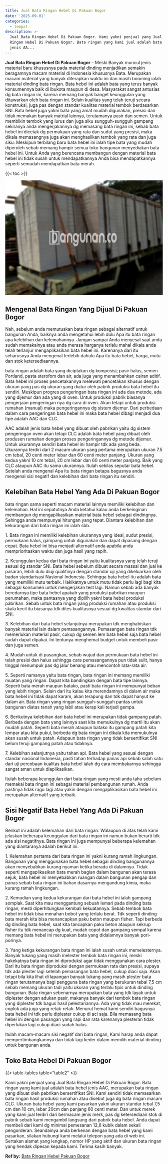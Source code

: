 ```yaml
---
title: Jual Bata Ringan Hebel Di Pakuan Bogor
date: '2025-09-01'
categories:
  - tempat
description: >-
  Jual Bata Ringan Hebel Di Pakuan Bogor. Kami yakni penjual yang Jual Bata
  Ringan Hebel Di Pakuan Bogor. Bata ringan yang kami jual adalah bata hebel
  jenis AA...
---
```


**Jual Bata Ringan Hebel Di Pakuan Bogor** – Meski Banyak muncul jenis material baru khususnya pada material dinding menjadikan semakin beragamnya macam material di Indonesia khususnya Bata. Merupakan macam material yang banyak diterapkan waktu ini dan masih booming ialah material dinding bata ringan. Bata hebel ini adalah bata yang terus banyak konsumennya baik di ibukota maupun di desa. Masyarakat sangat antusias dg bata ringan ini, karena memang banyak banget keunggulan yang ditawarkan oleh bata ringan ini. Selain kualitas yang telah teruji secara konstruksi, juga pas dengan standar kualitas material tembok berdasarkan SNI. Bata hebel juga yakni bata yang amat mudah digunakan, presisi dan tidak memakan banyak matrial lainnya, terutamanya pasir dan semen. Untuk membikin tembok yang lurus dan juga siku sungguh-sungguh gampang sekiranya anda mengerjakannya dg memasang bata ringan ini, sebab bata hebel ini dicetak dg permukaan yang rata dan sudut yang presisi, maka dikala memasangnya juga akan menghasilkan tembok yang rata dan juga siku. Meskipun terbilang baru bata hebel ini ialah tipe bata yang mudah diperoleh sebab memang hampir semua toko bangunan menyediakan bata hebel ini. Untuk Anda yang berencana membangun dengan material bata hebel ini tidak susah untuk mendapatkannya Anda bisa mendapatkannya seperti semudah mendapatkan bata merah.

{{< toc >}}

![Jual Bata Ringan Hebel Di Pakuan Bogor](/images/jual-hebel-murah-16.png)

## Mengenal Bata Ringan Yang Dijual Di Pakuan Bogor

Nah, sebelum anda memutuskan bata ringan sebagai alternatif untuk bangunan Anda, baiknya anda mengetahui lebih dulu Apa itu bata ringan apa kelebihan dan kelemahannya. Jangan sampai Anda menyesal saat anda sudah memakainya atau anda merasa harganya terlalu mahal dikala anda telah terlanjur mengaplikasikan bata hebel ini. Karenanya dari itu seharusnya Anda mengenal terlebih dahulu Apa itu bata hebel, harga, mutu dan stok ketersediaannya.

bata ringan adalah bata yang diciptakan dg komposisi; pasir halus, semen Portland, pasta sterofom dan air, ada juga yang menambahkan cairan aditif. Bata hebel ini proses pencetakannya melewati pencetakan khusus dengan ukuran yang pas dg ukuran yang diatur oleh pabrik produksi bata hebel itu sendiri. Meskipun progres pengeringan bata ringan ini ada dua metode, ada yang dijemur dan ada yang di oven. Untuk produksi pabrik biasanya pengerjaan pengeringan nya dg cara di oven. Akan tetapi untuk produksi rumahan (manual) maka pengeringannya dg sistem dijemur. Dari perbedaan dalam cara pengeringan bata hebel ini maka bata hebel dibagi menjadi dua tipe adalah AAC dan CLC.

AAC adalah jenis bata hebel yang dibuat oleh pabrikan yaitu dg sistem pengeringan oven akan tetapi CLC adalah bata hebel yang dibuat oleh produsen rumahan dengan proses pengeringannya dg metode dijemur. Untuk ukurannya sendiri bata hebel ini hampir tdk ada yang beda. Ukurannya terdiri dari 2 macam ukuran yang pertama merupakan ukuran 7.5 cm tebal, 20 centi meter lebar dan 60 centi meter panjang. Ukuran yang kedua yakni 10 cm tebal, 20 cm lebar dan 60 centi meter panjang. Baik yang CLC ataupun AAC itu sama ukurannya. Itulah sekilas seputar bata hebel. Setelah anda mengenal Apa itu bata ringan betapa bagusnya anda mengenal sisi negatif dan kelebihan dari bata ringan itu sendiri.

## Kelebihan Bata Hebel Yang Ada Di Pakuan Bogor

bata ringan sama seperti macam material lainnya memiliki kelebihan dan kelemahan. Hal ini sepatutnya Anda ketahui kalau anda berkeinginan membangun dg mengaplikasikan material bata hebel sebagai dindingnya. Sehingga anda mempunyai hitungan yang tepat. Diantara kelebihan dan kekurangan dari bata ringan ini ialah sbb.

1\. Bata ringan ini memiliki kelebihan ukurannya yang ideal, sudut presisi, permukaan halus, gampang untuk digunakan dan dapat dipasang dengan cepat. Bata hebel ini bisa menjadi alternatif anda apabila anda memprioritaskan waktu dan juga hasil yang rapih.

2\. Keunggulan kedua dari bata ringan ini yaitu kualitasnya yang telah teruji sesuai dg standar SNI. Bata hebel sebelum dibuat secara massal dan jual ke pasaran, lebih dulu diuji qualitinya dengan standar uji yang dikeluarkan oleh badan standarisasi Nasional Indonesia. Sehingga bata hebel itu adalah bata yang memiliki mutu terbaik. Hakikatnya untuk mutu tidak perlu lagi bagi kita sebagai konsumen untuk mengerjakan test lagi. Namun sebab ada banyak beredarnya tipe bata hebel apakah yang produksi pabrikan maupun perumahan, maka pantasnya yang dipilih yakni bata hebel produksi pabrikan. Sebab untuk bata ringan yang produksi rumahan atau produksi skala kecil itu biasanya tdk dites kualitasnya sesuai dg kwalitas standar dari SNI.

3\. Kelebihan dari bata hebel selanjutnya merupakan tdk menghabiskan banyak material lain dalam pemasangannya. Pemasangan bata ringan tdk memerlukan material pasir, cukup dg semen lem bata hebel saja bata hebel sudah dapat dipakai. Ini tentunya menghemat budget untuk membeli pasir dan juga semen.

4\. Mudah untuk di pasangkan, sebab wujud dan permukaan bata hebel ini telah presisi dan halus sehingga cara pemasangannya pun tidak sulit, hanya tinggal menumpuk pas dg jalur benang atau mencontoh rata-rata air.

5\. Seperti namanya yaitu bata ringan, bata ringan ini memang memiliki muatan yang ringan. Dapat kita bandingkan dengan bata tipe lainnya. Seperti bata merah maupun batako, pasti bata ringan ini mempunyai beban yang lebih ringan. Selain dari itu kalau kita merendamnya di dalam air maka bata hebel ini tidak dapat karam, akan terapung dan tdk dapat hanyut ke dalam air. Bata ringan yang ringan sungguh-sungguh pantas untuk bangunan diatas tanah yang labil atau kerap kali terjadi gempa.

6\. Berikutnya kelebihan dari bata hebel ini merupakan tidak gampang patah. Berbeda dengan bata yang lainnya saat kita memukulnya dg martil itu akan mudah patah. Seperti bata merah ataupun batako itu gampang patah kita lempar atau kita pukul, berbeda dg bata ringan ini dikala kita memukulnya akan susah untuk patah. Adapaun bata ringan yang tidak bersertifikat SNI belum teruji gampang patah atau tidaknya.

7\. Kelebihan selanjutnya yaitu tahan api. Bata hebel yang sesuai dengan standar nasional Indonesia, pasti tahan terhadap panas api sebab salah satu dari uji percobaan kualitas bata hebel ialah dg cara membakarnya sehingga sangat aman untuk diaplikasikan.

Itulah beberapa keunggulan dari bata ringan yang mesti anda tahu sebelum memakai bata ringan ini sebagai material pembangunan rumah. Anda pastinya tidak ragu lagi atau yakin dengan mengaplikasikan bata hebel ini merupakan alternatif yang terbaik.

## Sisi Negatif Bata Hebel Yang Ada Di Pakuan Bogor

Berikut ini adalah kelemahan dari bata ringan. Walaupun di atas telah kami jelaskan beberapa keunggulan dari bata ringan ini namun bukan berarti tdk ada sisi negatifnya. Bata ringan ini juga mempunyai beberapa kelemahan yang diantaranya adalah berikut ini.

1\. Kelemahan pertama dari bata ringan ini yakni kurang ramah lingkungan. Bangunan yang menggunakan bata hebel sebagai dinding bangunannya akan menyebabkan kurang nyaman ketika berada di dalamnya. Tidak seperti mengaplikasikan bata merah bagian dalam bangunan akan terasa sejuk, bata hebel ini menyebabkan ruangan dalam bangunan pengap dan panas sebab bata ringan ini bahan dasarnya mengandung kimia, maka kurang ramah lingkungan.

2\. Kemudian yang kedua kekurangan dari bata hebel ini ialah gampang somplak. Saat kita mau menggantung sebuah lemari pada dinding bata ringan, mesti diperhitungkan kembali kekuatannya. Sebab tembok bata hebel ini tidak bisa menahan bobot yang terlalu berat. Tdk seperti dinding bata merah kita bisa menancapkan paku beton maupun fisher. Tapi berbeda dg dinding bata hebel, saat kita tancapkan paku beton ataupun sekrup fisher itu tdk menancap dg kuat, mudah copot dan gampang sempal karena memang bata hebel ini merupakan bata yang didalamnya banyak pori-porinya.

3\. Yang ketiga kekurangan bata ringan ini ialah susah untuk memelesternya. Banyak tukang yang masih melester tembok bata ringan ini, meski hakekatnya bata ringan ini diproduksi agar tidak menggunakan cara plester. Dari itu bata ringan diproduksi dengan permukaan rata dan presisi, supaya tdk ada plester lagi setelah pemasangan bata hebel, cukup diaci saja. Akan tetapi bila kita lihat di lapangan banyak tukang yang masih plester bata ringan terutamanya bagi pengguna bata ringan yang berukuran tebal 7,5 cm sebab memang ukuran tadi yaitu ukuran yang terlalu tipis untuk dinding bangunan. Bata ringan sebenarnya merupakan bata yang tdk layak untuk diplester dengan adukan pasir, makanya banyak dari tembok bata ringan yang diplester tdk bagus hasil pelestariannya. Ada yang tidak mau merekat, coplok ada juga yang retak-retak. Menurut hemat kami sendiri bagusnya bata hebel ini tdk perlu diplester cukup di aci saja. Bila memasang bata hebel ini dengan pasangan yang rapi dan rata karenanya plesteran tidak diperlukan lagi cukup diaci sudah halus.

Itulah macam-macam sisi negatif dari bata ringan, Kami harap anda dapat mempertimbangkannya dan tidak lagi keder dalam memilih material dinding untuk bangunan anda.

## Toko Bata Hebel Di Pakuan Bogor

{{< table-tables table="table2" >}}

Kami yakni penjual yang Jual Bata Ringan Hebel Di Pakuan Bogor. Bata ringan yang kami jual adalah bata hebel jenis AAC, merupakan bata ringan yang dibuat oleh pabrikan bersertifikat SNI. Kami sendiri tidak memasarkan bata ringan hasil produksi rumahan atau disebut juga dg bata ringan macam CLC. Ukuran bata hebel yang kami pasarkan yakni ukuran standar tebal 7,5 cm dan 10 cm, lebar 20cm dan panjang 60 centi meter. Dan untuk merek yang kami jual terdiri dari bermacam jenis merk, pas dg ketersediaan stok di pabrik sebab kami mengambil langsung dari pabrik bata hebel. Anda dapat membeli dari kami dg minimal pemesanan 12,6 kubik dalam sekali pengorderan. Seandainya anda berkenan dengan bata hebel yang kami pasarkan, silakan hubungi kami melalui telepon yang ada di web ini. Sertakan alamat yang lengkap, nomor HP yang aktif dan ukuran bata ringan yang hendak dipesan kepada kami. Terima kasih banyak.

**Ref by:** [Bata Ringan Hebel Pakuan Bogor](https://id.wikipedia.org/wiki/Bata)
